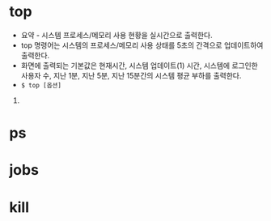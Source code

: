 # top
+ 요약 - 시스템 프로세스/메모리 사용 현황을 실시간으로 출력한다.
+ top 명령어는 시스템의 프로세스/메모리 사용 상태를 5초의 간격으로 업데이트하여 출력한다. 
+ 화면에 출력되는 기본값은 현재시간, 시스템 업데이트(1) 시간, 시스템에 로그인한 사용자 수, 지난 1분, 지난 5분, 지난 15분간의 시스템 평균 부하를 출력한다.
+ ` $ top [옵션] `
1.




# ps


# jobs


# kill

